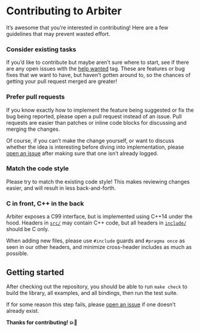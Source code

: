 # Contributing to Arbiter

It’s awesome that you’re interested in contributing! Here are a few guidelines that may prevent wasted effort.

### Consider existing tasks

If you’d like to contribute but maybe aren’t sure where to start, see if there are any open issues with the [help wanted](https://github.com/jspahrsummers/Arbiter/issues?q=is%3Aopen+is%3Aissue+label%3A%22help+wanted%22+sort%3Aupdated-desc) tag. These are features or bug fixes that we want to have, but haven’t gotten around to, so the chances of getting your pull request merged are greater!

### Prefer pull requests

If you know exactly how to implement the feature being suggested or fix the bug being reported, please open a pull request instead of an issue. Pull requests are easier than patches or inline code blocks for discussing and merging the changes.

Of course, if you can’t make the change yourself, or want to discuss whether the idea is interesting before diving into implementation, please [open an issue](https://github.com/jspahrsummers/Arbiter/issues/new) after making sure that one isn’t already logged.

### Match the code style

Please try to match the existing code style! This makes reviewing changes easier, and will result in less back-and-forth.

### C in front, C++ in the back

Arbiter exposes a C99 interface, but is implemented using C++14 under the hood. Headers in [`src/`](src/) may contain C++ code, but all headers in [`include/`](include/) should be C only.

When adding new files, please use `#include` guards and `#pragma once` as seen in our other headers, and minimize cross-header includes as much as possible.

## Getting started

After checking out the repository, you should be able to run `make check` to build the library, all examples, and all bindings, then run the test suite.

If for some reason this step fails, please [open an issue](https://github.com/jspahrsummers/Arbiter/issues/new) if one doesn’t already exist.

**Thanks for contributing! :boom::camel:**
